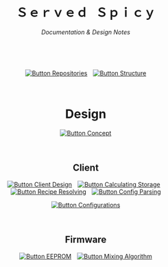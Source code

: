 
<div align = center>

# Ｓｅｒｖｅｄ Ｓｐｉｃｙ

*Documentation & Design Notes*

<br>


<br>
<br>

[![Button Repositories]][Repositories]  
[![Button Structure]][Structure]

<br>

# Design

[![Button Concept]][Concept]

<br>

## Client

[![Button Client Design]][Client Design]  
[![Button Calculating Storage]][Calculating Storage]  
[![Button Recipe Resolving]][Recipe Resolving]  
[![Button Config Parsing]][Config Parsing]

[![Button Configurations]][Configurations]

<br>

## Firmware

[![Button EEPROM]][EEPROM]  
[![Button Mixing Algorithm]][Mixing Algorithm]

</div>

<br>



<!--   🌶  🌶  🌶  🌶  🌶  🌶  🌶  🌶  🌶  🌶  🌶  🌶  🌶  🌶  🌶  🌶  🌶   -->

[Install]: Topics/Install.md

[Calculating Storage]: Topics/Client/Calculating%20Storage.md
[Mixing Algorithm]: Topics/Firmware/Mixing%20Algorithm.md
[Recipe Resolving]: Topics/Client/Recipe%20Resolving.md
[Config Parsing]: Topics/Client/Config%20Parsing.md
[Configurations]: Topics/Client/Configurations.md
[Client Design]: Topics/Client/Design.md
[Repositories]: Topics/Repositories.md 'Overview of all ServeSpicy repositories.'
[Structure]: Topics/Structure.md 'Structure of ServeSpicy repositories.'
[Concept]: Topics/Concept.md
[EEPROM]: Topics/Firmware/EEPROM.md


<!--   🌶  🌶  🌶  🌶  🌶  🌶  🌶    Buttons   🌶  🌶  🌶  🌶  🌶  🌶  🌶   -->

[Badge Install]: https://img.shields.io/badge/Install-red?style=for-the-badge

[Button Calculating Storage]: https://img.shields.io/badge/Calculating_Storage-yellow?style=for-the-badge
[Button Mixing Algorithm]: https://img.shields.io/badge/Mixing_Algorithm-yellow?style=for-the-badge
[Button Recipe Resolving]: https://img.shields.io/badge/Recipe_Resolving-yellow?style=for-the-badge
[Button Config Parsing]: https://img.shields.io/badge/Config_Parsing-yellow?style=for-the-badge
[Button Configurations]: https://img.shields.io/badge/Configurations-yellow?style=for-the-badge
[Button Client Design]: https://img.shields.io/badge/Design-yellow?style=for-the-badge
[Button Repositories]: https://img.shields.io/badge/Repositories-yellow?style=for-the-badge
[Button Structure]: https://img.shields.io/badge/Structure-yellow?style=for-the-badge
[Button Concept]: https://img.shields.io/badge/Concept-yellow?style=for-the-badge
[Button EEPROM]: https://img.shields.io/badge/EEPROM-yellow?style=for-the-badge
